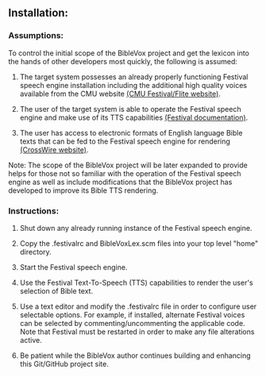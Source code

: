 ## Installation:

### Assumptions:
To control the initial scope of the BibleVox project and get the lexicon into the hands of other developers most quickly, the following is assumed:

1. The target system possesses an already properly functioning Festival speech engine installation including the additional high quality voices available from the CMU website [(CMU Festival/Flite website)](http://www.festvox.org/).

2. The user of the target system is able to operate the Festival speech engine and make use of its TTS capabilities [(Festival documentation)](http://www.festvox.org/docs/manual-2.4.0/).

3. The user has access to electronic formats of English language Bible texts that can be fed to the Festival speech engine for rendering [(CrossWire website)](https://www.crosswire.org/).

Note: The scope of the BibleVox project will be later expanded to provide helps for those not so familiar with the operation of the Festival speech engine as well as include modifications that the BibleVox project has developed to improve its Bible TTS rendering.

### Instructions:
1. Shut down any already running instance of the Festival speech engine.

2. Copy the .festivalrc and BibleVoxLex.scm files into your top level "home" directory.

3. Start the Festival speech engine.

4. Use the Festival Text-To-Speech (TTS) capabilities to render the user's selection of Bible text.

5. Use a text editor and modify the .festivalrc file in order to configure user selectable options. For example, if installed, alternate Festival voices can be selected by commenting/uncommenting the applicable code. Note that Festival must be restarted in order to make any file alterations active.

6. Be patient while the BibleVox author continues building and enhancing this Git/GitHub project site.

